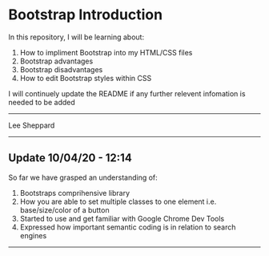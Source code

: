 # Bootstrap Introduction

In this repository, I will be learning about:

1. How to impliment Bootstrap into my HTML/CSS files
2. Bootstrap advantages
3. Bootstrap disadvantages
4. How to edit Bootstrap styles within CSS


I will continuely update the README if any further relevent infomation is needed to be added

----------
Lee Sheppard

----------

## Update 10/04/20 - 12:14

So far we have grasped an understanding of:

1. Bootstraps comprihensive library
2. How you are able to set multiple classes to one element i.e. base/size/color of a button
3. Started to use and get familiar with Google Chrome Dev Tools
4. Expressed how important semantic coding is in relation to search engines

----
